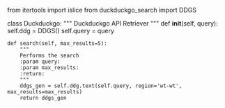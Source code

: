 from itertools import islice from duckduckgo_search import DDGS

class Duckduckgo: """ Duckduckgo API Retriever """ def **init**(self,
query): self.ddg = DDGS() self.query = query

    def search(self, max_results=5):
        """
        Performs the search
        :param query:
        :param max_results:
        :return:
        """
        ddgs_gen = self.ddg.text(self.query, region='wt-wt', max_results=max_results)
        return ddgs_gen
